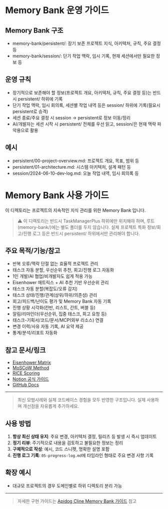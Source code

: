 # Memory Bank 운영 가이드

## Memory Bank 구조

- memory-bank/persistent/: 장기 보존 프로젝트 지식, 아키텍처, 규칙, 주요 결정 등
- memory-bank/session/: 단기 작업 맥락, 임시 기록, 현재 세션에서만 필요한 정보 등

## 운영 규칙

- 장기적으로 보존해야 할 정보(프로젝트 개요, 아키텍처, 규칙, 주요 결정 등)는 반드시 persistent/ 하위에 기록
- 단기 작업 맥락, 임시 회의록, 세션별 작업 내역 등은 session/ 하위에 기록(필요시 persistent로 승격)
- 세션 종료/주요 결정 시 session → persistent로 정보 이동/정리
- AI/개발자는 세션 시작 시 persistent/ 전체를 우선 읽고, session/은 현재 맥락 파악용으로 활용

## 예시

- persistent/00-project-overview.md: 프로젝트 개요, 목표, 범위 등
- persistent/01-architecture.md: 시스템 아키텍처, 설계 패턴 등
- session/2024-06-10-dev-log.md: 오늘 작업 내역, 임시 회의록 등

# Memory Bank 사용 가이드

이 디렉토리는 프로젝트의 지속적인 지식 관리를 위한 Memory Bank 입니다.

> ⚠️ 이 디렉토리는 반드시 TaskManagerPlus 하위에만 위치해야 하며, 루트(memory-bank/)에는 별도 폴더를 두지 않습니다.
> 실제 프로젝트 특화 정보/회고/진행 로그 등은 반드시 persistent/ 하위에서만 관리해야 합니다.

## 주요 목적/기능/참고

- 반복 오류/맥락 단절 없는 효율적 프로젝트 관리
- 태스크 자동 분할, 우선순위 추천, 회고/진행 로그 자동화
- 1인 개발/AI 협업/비개발자도 쉽게 적용 가능
- Eisenhower 매트릭스 + AI 추천 기반 우선순위 관리
- 태스크 자동 분할(복잡도/오류 감지)
- 태스크 상태/진행/관계(상위/하위/의존성) 관리
- 회고/피드백/난이도 평가 및 Memory Bank 자동 기록
- 진행 상황 시각화(칸반, 리스트, 간트, 버블 등)
- 알림/리마인더(우선순위, 집중 태스크, 회고 요청 등)
- 태스크-기획서/코드/문서/MCP(외부 리소스) 연결
- 변경 이력/사유 자동 기록, AI 요약 제공
- 통계/분석/리포트 자동화

## 참고 문서/링크

- [Eisenhower Matrix](https://en.wikipedia.org/wiki/Time_management#The_Eisenhower_Method)
- [MoSCoW Method](https://en.wikipedia.org/wiki/MoSCoW_method)
- [RICE Scoring](https://www.intercom.com/blog/rice-scoring-model/)
- [Notion 공식 가이드](https://www.notion.so/)
- [GitHub Docs](https://docs.github.com/)

---

> 최신 모범사례와 실제 코드베이스 경험을 모두 반영한 구조입니다.
> 실제 사용하며 개선점을 자유롭게 추가하세요.

## 사용 방법

1. **항상 최신 상태 유지**: 주요 변경, 아키텍처 결정, 릴리즈 등 발생 시 즉시 업데이트
2. **정기 리뷰**: 주기적으로 내용을 검토하고 불필요한 정보는 정리
3. **구체적으로 작성**: 예시, 코드 스니펫, 명확한 설명 포함
4. **진행 로그 기록**: `05-progress-log.md`에 타임라인 형태로 주요 변경 사항 기록

## 확장 예시

- 대규모 프로젝트의 경우 도메인별로 하위 디렉토리 분리 가능

---

> 자세한 구현 가이드는 [Apidog Cline Memory Bank 가이드](https://apidog.com/kr/blog/cline-memory-cursor-kr/) 참고
